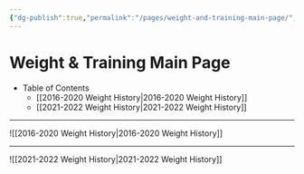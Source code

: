 ```yaml
---
{"dg-publish":true,"permalink":"/pages/weight-and-training-main-page/","dgHomeLink":true,"dgPassFrontmatter":false}
---
```



# Weight & Training Main Page


- Table of Contents
	- [[2016-2020 Weight History|2016-2020 Weight History]]
	- [[2021-2022 Weight History|2021-2022 Weight History]]


<div style="page-break-after: always;"></div>

---

![[2016-2020 Weight History|2016-2020 Weight History]]



<div style="page-break-after: always;"></div>

---

![[2021-2022 Weight History|2021-2022 Weight History]]
